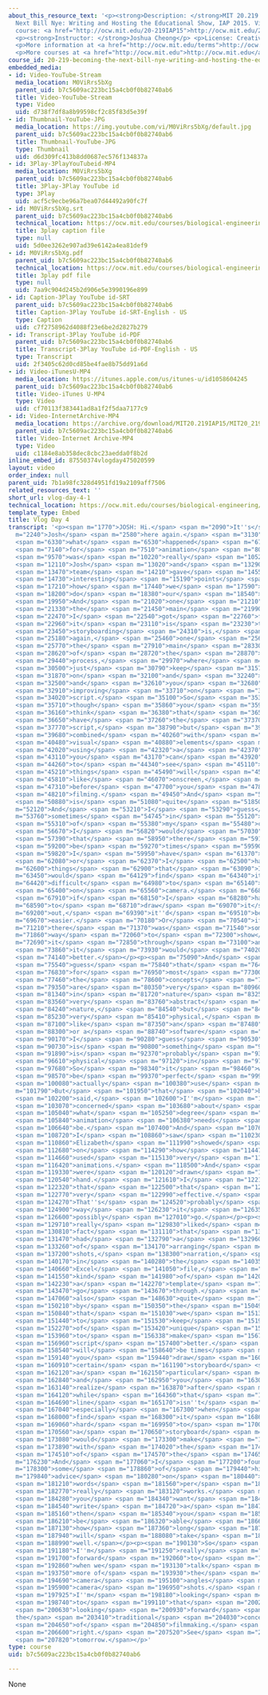 ```yaml
---
about_this_resource_text: '<p><strong>Description: </strong>MIT 20.219 Becoming the
  Next Bill Nye: Writing and Hosting the Educational Show, IAP 2015. View the complete
  course: <a href="http://ocw.mit.edu/20-219IAP15">http://ocw.mit.edu/20-219IAP15</a>.</p>
  <p><strong>Instructor: </strong>Joshua Cheong</p> <p>License: Creative Commons BY-NC-SA</p>
  <p>More information at <a href="http://ocw.mit.edu/terms">http://ocw.mit.edu/terms</a></p>
  <p>More courses at <a href="http://ocw.mit.edu">http://ocw.mit.edu</a></p>'
course_id: 20-219-becoming-the-next-bill-nye-writing-and-hosting-the-educational-show-january-iap-2015
embedded_media:
- id: Video-YouTube-Stream
  media_location: M0ViRrs5bXg
  parent_uid: b7c5609ac223bc15a4cb0f0b82740ab6
  title: Video-YouTube-Stream
  type: Video
  uid: d738f7df8a8b99598cf2c85f83d5e39f
- id: Thumbnail-YouTube-JPG
  media_location: https://img.youtube.com/vi/M0ViRrs5bXg/default.jpg
  parent_uid: b7c5609ac223bc15a4cb0f0b82740ab6
  title: Thumbnail-YouTube-JPG
  type: Thumbnail
  uid: d6d309fc413b8dd0687ec576f134837a
- id: 3Play-3PlayYouTubeid-MP4
  media_location: M0ViRrs5bXg
  parent_uid: b7c5609ac223bc15a4cb0f0b82740ab6
  title: 3Play-3Play YouTube id
  type: 3Play
  uid: acf5c9ecbe96a7bea07d44492a90fc7f
- id: M0ViRrs5bXg.srt
  parent_uid: b7c5609ac223bc15a4cb0f0b82740ab6
  technical_location: https://ocw.mit.edu/courses/biological-engineering/20-219-becoming-the-next-bill-nye-writing-and-hosting-the-educational-show-january-iap-2015/student-reflections/joshua-cheongs-reflections/vlog-day-4-1/M0ViRrs5bXg.srt
  title: 3play caption file
  type: null
  uid: 5d0ee3262e907ad39e6142a4ea81def9
- id: M0ViRrs5bXg.pdf
  parent_uid: b7c5609ac223bc15a4cb0f0b82740ab6
  technical_location: https://ocw.mit.edu/courses/biological-engineering/20-219-becoming-the-next-bill-nye-writing-and-hosting-the-educational-show-january-iap-2015/student-reflections/joshua-cheongs-reflections/vlog-day-4-1/M0ViRrs5bXg.pdf
  title: 3play pdf file
  type: null
  uid: 7aa9c904d245b2d906e5e3990196e899
- id: Caption-3Play YouTube id-SRT
  parent_uid: b7c5609ac223bc15a4cb0f0b82740ab6
  title: Caption-3Play YouTube id-SRT-English - US
  type: Caption
  uid: c7f2758962d4088f23e6be2d2827b279
- id: Transcript-3Play YouTube id-PDF
  parent_uid: b7c5609ac223bc15a4cb0f0b82740ab6
  title: Transcript-3Play YouTube id-PDF-English - US
  type: Transcript
  uid: 2f3405c62d0cd85be4fae8b75dd91a6d
- id: Video-iTunesU-MP4
  media_location: https://itunes.apple.com/us/itunes-u/id1058604245
  parent_uid: b7c5609ac223bc15a4cb0f0b82740ab6
  title: Video-iTunes U-MP4
  type: Video
  uid: cf70113f383441ad8a1f2f5daa7177c9
- id: Video-InternetArchive-MP4
  media_location: https://archive.org/download/MIT20.219IAP15/MIT20_219IAP15_JC_D04_Reflections_360p.mp4
  parent_uid: b7c5609ac223bc15a4cb0f0b82740ab6
  title: Video-Internet Archive-MP4
  type: Video
  uid: c1184e8ab358dec8cbc23aedda0f8b2d
inline_embed_id: 87550374vlogday475020599
layout: video
order_index: null
parent_uid: 7b1a98fc328d4951fd19a2109aff7506
related_resources_text: ''
short_url: vlog-day-4-1
technical_location: https://ocw.mit.edu/courses/biological-engineering/20-219-becoming-the-next-bill-nye-writing-and-hosting-the-educational-show-january-iap-2015/student-reflections/joshua-cheongs-reflections/vlog-day-4-1
template_type: Embed
title: Vlog Day 4
transcript: '<p><span m="1770">JOSH: Hi.</span> <span m="2090">It''s</span> <span
  m="2240">Josh</span> <span m="2580">here again.</span> <span m="3130">And</span>
  <span m="6330">what</span> <span m="6530">happened</span> <span m="6790">today</span>
  <span m="7140">for</span> <span m="7510">animation</span> <span m="8090">storyboarding</span>
  <span m="9570">was</span> <span m="10220">really</span> <span m="10520">awesome.</span>
  <span m="12110">Josh</span> <span m="13020">and</span> <span m="13290">his</span>
  <span m="13470">team</span> <span m="14210">gave</span> <span m="14550">really</span>
  <span m="14730">interesting</span> <span m="15190">points</span> <span m="16260">on</span>
  <span m="17210">how</span> <span m="17440">we</span> <span m="17590">should</span>
  <span m="18200">do</span> <span m="18380">our</span> <span m="18540">storyboarding.</span>
  <span m="19950">And</span> <span m="21020">one</span> <span m="21210">of</span>
  <span m="21330">the</span> <span m="21450">main</span> <span m="21990">takeaways</span>
  <span m="22470">I</span> <span m="22540">got</span> <span m="22760">from</span>
  <span m="22960">it</span> <span m="23110">is</span> <span m="23230">that</span>
  <span m="23450">storyboarding</span> <span m="24310">is,</span> <span m="24960">yet</span>
  <span m="25180">again,</span> <span m="25460">one</span> <span m="25630">of</span>
  <span m="25770">the</span> <span m="27910">main</span> <span m="28330">parts</span>
  <span m="28620">of</span> <span m="28720">the</span> <span m="28870">iterative</span>
  <span m="29440">process,</span> <span m="29970">where</span> <span m="30180">you</span>
  <span m="30500">just</span> <span m="30790">keep</span> <span m="31570">going</span>
  <span m="31870">on</span> <span m="32100">and</span> <span m="32240">on,</span>
  <span m="32500">and</span> <span m="32610">you</span> <span m="32680">keep</span>
  <span m="32910">improving</span> <span m="33710">on</span> <span m="33900">your</span>
  <span m="34020">script.</span> <span m="35100">So</span> <span m="35380">even</span>
  <span m="35710">though</span> <span m="35860">you</span> <span m="35950">might</span>
  <span m="36160">think</span> <span m="36380">that</span> <span m="36550">you</span>
  <span m="36650">have</span> <span m="37260">the</span> <span m="37370">perfect</span>
  <span m="37770">script,</span> <span m="38790">but</span> <span m="39410">when</span>
  <span m="39680">combined</span> <span m="40260">with</span> <span m="40400">the</span>
  <span m="40480">visual</span> <span m="40880">elements</span> <span m="41650">and</span>
  <span m="42020">using</span> <span m="42320">a</span> <span m="42370">storyboard,</span>
  <span m="43110">you</span> <span m="43170">can</span> <span m="43920">start</span>
  <span m="44260">to</span> <span m="44340">see</span> <span m="45110">how</span>
  <span m="45210">things</span> <span m="45490">will</span> <span m="45610">look</span>
  <span m="45810">like</span> <span m="46070">onscreen,</span> <span m="47040">even</span>
  <span m="47310">before</span> <span m="47700">you</span> <span m="47850">start</span>
  <span m="48210">filming.</span> <span m="49450">And</span> <span m="50630">that</span>
  <span m="50880">is</span> <span m="51080">quite</span> <span m="51850">modern.</span></p><p><span
  m="52120">And</span> <span m="53210">I</span> <span m="53290">guess</span> <span
  m="53760">sometimes</span> <span m="54745">in</span> <span m="55120">some</span>
  <span m="55310">of</span> <span m="55380">my</span> <span m="55480">concepts</span>
  <span m="56670">I</span> <span m="56820">would</span> <span m="57030">find</span>
  <span m="57390">that</span> <span m="58950">there</span> <span m="59110">will</span>
  <span m="59200">be</span> <span m="59270">times</span> <span m="59590">where</span>
  <span m="59820">I</span> <span m="59950">have</span> <span m="61370">topics</span>
  <span m="62080">or</span> <span m="62370">I</span> <span m="62500">have</span> <span
  m="62600">things</span> <span m="62900">that</span> <span m="63090">I</span> <span
  m="63450">would</span> <span m="64129">find</span> <span m="64340">it</span> <span
  m="64420">difficult</span> <span m="64980">to</span> <span m="65140">put</span>
  <span m="65400">on</span> <span m="65560">camera.</span> <span m="66850">But</span>
  <span m="67910">if</span> <span m="68150">I</span> <span m="68280">had</span> <span
  m="68590">to</span> <span m="68710">draw</span> <span m="69070">it</span> <span
  m="69200">out,</span> <span m="69390">it''d</span> <span m="69510">be</span> <span
  m="69670">easier.</span> <span m="70180">Or</span> <span m="70540">if</span> <span
  m="71210">there</span> <span m="71370">was</span> <span m="71540">some</span> <span
  m="71860">way</span> <span m="72060">to</span> <span m="72300">show</span> <span
  m="72690">it</span> <span m="72850">through</span> <span m="73100">animation,</span>
  <span m="73860">it</span> <span m="73930">would</span> <span m="74020">be</span>
  <span m="74140">better.</span></p><p><span m="75090">And</span> <span m="75450">I</span>
  <span m="75540">guess</span> <span m="75840">that</span> <span m="76410">applies</span>
  <span m="76830">for</span> <span m="76950">most</span> <span m="77300">of</span>
  <span m="77460">the</span> <span m="78600">concepts</span> <span m="79150">that</span>
  <span m="79350">are</span> <span m="80350">very</span> <span m="80960">conceptual</span>
  <span m="81340">in</span> <span m="81720">nature</span> <span m="83250">and</span>
  <span m="83560">very</span> <span m="83760">abstract</span> <span m="84180">in</span>
  <span m="84240">nature,</span> <span m="84540">but</span> <span m="84660">not</span>
  <span m="85230">very</span> <span m="85410">physical,</span> <span m="86720">something</span>
  <span m="87100">like</span> <span m="87350">an</span> <span m="87480">algorithm</span>
  <span m="88300">or a</span> <span m="88740">software</span> <span m="89210">concept.</span>
  <span m="90170">I</span> <span m="90280">guess</span> <span m="90530">this</span>
  <span m="90730">is</span> <span m="90800">something</span> <span m="91170">that</span>
  <span m="91890">is</span> <span m="92370">probably</span> <span m="93670">not</span>
  <span m="96610">physical</span> <span m="97120">in</span> <span m="97240">nature.</span>
  <span m="97680">So</span> <span m="98340">it</span> <span m="98460">will</span>
  <span m="98570">be</span> <span m="99370">perfect</span> <span m="99930">to</span>
  <span m="100080">actually</span> <span m="100380">use</span> <span m="100910">animation.</span></p><p><span
  m="101790">But</span> <span m="101950">that</span> <span m="102040">being</span>
  <span m="102200">said,</span> <span m="102600">I''m</span> <span m="102800">quite</span>
  <span m="103070">concerned</span> <span m="103680">about</span> <span m="104820">to</span>
  <span m="105040">what</span> <span m="105250">degree</span> <span m="105760">the</span>
  <span m="105840">animation</span> <span m="106380">needs</span> <span m="106570">to</span>
  <span m="106640">be.</span> <span m="107400">And</span> <span m="107610">so</span>
  <span m="108720">I</span> <span m="108860">saw</span> <span m="110230">what</span>
  <span m="110860">Elizabeth</span> <span m="111990">showed</span> <span m="112380">us</span>
  <span m="112680">on</span> <span m="114290">how</span> <span m="114470">she</span>
  <span m="114660">used</span> <span m="115130">very</span> <span m="115350">simple</span>
  <span m="116420">animations.</span> <span m="118500">And</span> <span m="119180">they</span>
  <span m="119330">were</span> <span m="120120">drawn</span> <span m="120430">by</span>
  <span m="120540">hand.</span> <span m="121610">I</span> <span m="122100">thought</span>
  <span m="122320">that</span> <span m="122500">that</span> <span m="122580">was</span>
  <span m="122770">very</span> <span m="122990">effective.</span> <span m="123842">And</span>
  <span m="124270">That''s</span> <span m="124520">probably</span> <span m="124800">the</span>
  <span m="124900">way</span> <span m="126230">it</span> <span m="126350">could</span>
  <span m="126600">possibly</span> <span m="127010">go.</span></p><p><span m="129520">I</span>
  <span m="129710">really</span> <span m="129830">liked</span> <span m="130699">the</span>
  <span m="130810">fact</span> <span m="131110">that</span> <span m="131330">they</span>
  <span m="131470">had</span> <span m="132790">a</span> <span m="132960">way</span>
  <span m="133260">of</span> <span m="134170">arranging</span> <span m="134940">the</span>
  <span m="137200">shots,</span> <span m="138300">narration,</span> <span m="139120">endnotes</span>
  <span m="140170">in</span> <span m="140280">the</span> <span m="140350">same</span>
  <span m="140660">Excel</span> <span m="141050">file,</span> <span m="141400">as</span>
  <span m="141550">kind</span> <span m="141980">of</span> <span m="142060">like</span>
  <span m="142230">a</span> <span m="142270">template</span> <span m="143290">to</span>
  <span m="143470">go</span> <span m="143670">through.</span> <span m="146040">I''m</span>
  <span m="147060">also</span> <span m="148630">quite</span> <span m="149540">fascinated</span>
  <span m="150210">by</span> <span m="150350">the</span> <span m="150490">idea</span>
  <span m="150840">that</span> <span m="151030">we</span> <span m="151310">have</span>
  <span m="151440">to</span> <span m="151530">keep</span> <span m="151980">thinking</span>
  <span m="152270">of</span> <span m="153420">unique</span> <span m="153680">ways</span>
  <span m="153960">to</span> <span m="156338">make</span> <span m="156760">the</span>
  <span m="156960">script</span> <span m="157400">better.</span> <span m="158380">There</span>
  <span m="158540">will</span> <span m="158640">be times</span> <span m="158970">when</span>
  <span m="159140">you</span> <span m="159440">draw</span> <span m="160810">a</span>
  <span m="160910">certain</span> <span m="161190">storyboard</span> <span m="161930">for</span>
  <span m="162120">a</span> <span m="162150">particular</span> <span m="162540">line,</span>
  <span m="162840">and</span> <span m="162950">you</span> <span m="163020">will</span>
  <span m="163140">realize</span> <span m="163870">after</span> <span m="164090">a</span>
  <span m="164120">while</span> <span m="164360">that</span> <span m="164540">the</span>
  <span m="164690">line</span> <span m="165170">isn''t</span> <span m="165480">important,</span>
  <span m="167040">especially</span> <span m="167300">when</span> <span m="167480">you</span>
  <span m="168000">find</span> <span m="168300">it</span> <span m="168600">super</span>
  <span m="169060">hard</span> <span m="169950">to</span> <span m="170090">fit</span>
  <span m="170560">a</span> <span m="170650">storyboard</span> <span m="172680">that</span>
  <span m="173080">would</span> <span m="173300">make</span> <span m="173540">sense</span>
  <span m="173890">with</span> <span m="174020">the</span> <span m="174130">rest</span>
  <span m="174510">of</span> <span m="174570">the</span> <span m="174650">storyboards.</span></p><p><span
  m="176230">And</span> <span m="177060">I</span> <span m="177200">found</span> <span
  m="178300">some</span> <span m="178860">of</span> <span m="179440">his</span> <span
  m="179840">advice</span> <span m="180280">on</span> <span m="180440">150</span>
  <span m="181210">words</span> <span m="181560">per</span> <span m="181750">minute</span>
  <span m="182770">really</span> <span m="183120">works.</span> <span m="184130">If</span>
  <span m="184280">you</span> <span m="184340">want</span> <span m="184480">to</span>
  <span m="184540">write</span> <span m="184720">a</span> <span m="184760">script,</span>
  <span m="185160">then</span> <span m="185340">you</span> <span m="185540">will roughly</span>
  <span m="186210">be</span> <span m="186320">able</span> <span m="186620">to know</span>
  <span m="187130">how</span> <span m="187360">long</span> <span m="187840">it</span>
  <span m="187940">will</span> <span m="188080">take</span> <span m="188810">as</span>
  <span m="188990">well.</span></p><p><span m="190130">So</span> <span m="191030">yeah,</span>
  <span m="191180">I''m</span> <span m="191250">really</span> <span m="191480">looking</span>
  <span m="191700">forward</span> <span m="192060">to</span> <span m="192230">tomorrow,</span>
  <span m="192860">when we</span> <span m="193130">talk</span> <span m="193330">about</span>
  <span m="193750">more of</span> <span m="193930">the</span> <span m="194010">traditional</span>
  <span m="194690">camera</span> <span m="195100">angles</span> <span m="195710">and</span>
  <span m="195900">camera</span> <span m="196950">shots.</span> <span m="197670">And</span>
  <span m="197925">I''m</span> <span m="198180">looking</span> <span m="198510">forward</span>
  <span m="198740">to</span> <span m="199110">that</span> <span m="200250">and</span>
  <span m="200630">looking</span> <span m="200930">forward</span> <span m="201180">to
  the</span> <span m="203410">traditional</span> <span m="204030">concepts</span>
  <span m="204650">of</span> <span m="204850">filmmaking.</span> <span m="206430">All</span>
  <span m="206600">right.</span> <span m="207520">See</span> <span m="207730">you</span>
  <span m="207820">tomorrow.</span></p>'
type: course
uid: b7c5609ac223bc15a4cb0f0b82740ab6

---
```

None